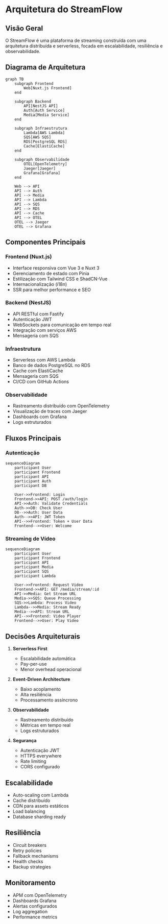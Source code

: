 # Arquitetura do StreamFlow

## Visão Geral

O StreamFlow é uma plataforma de streaming construída com uma arquitetura distribuída e serverless, focada em escalabilidade, resiliência e observabilidade.

## Diagrama de Arquitetura

```mermaid
graph TB
    subgraph Frontend
        Web[Nuxt.js Frontend]
    end

    subgraph Backend
        API[NestJS API]
        Auth[Auth Service]
        Media[Media Service]
    end

    subgraph Infraestrutura
        Lambda[AWS Lambda]
        SQS[AWS SQS]
        RDS[PostgreSQL RDS]
        Cache[ElastiCache]
    end

    subgraph Observabilidade
        OTEL[OpenTelemetry]
        Jaeger[Jaeger]
        Grafana[Grafana]
    end

    Web --> API
    API --> Auth
    API --> Media
    API --> Lambda
    API --> SQS
    API --> RDS
    API --> Cache
    API --> OTEL
    OTEL --> Jaeger
    OTEL --> Grafana
```

## Componentes Principais

### Frontend (Nuxt.js)

- Interface responsiva com Vue 3 e Nuxt 3
- Gerenciamento de estado com Pinia
- Estilização com Tailwind CSS e ShadCN-Vue
- Internacionalização (i18n)
- SSR para melhor performance e SEO

### Backend (NestJS)

- API RESTful com Fastify
- Autenticação JWT
- WebSockets para comunicação em tempo real
- Integração com serviços AWS
- Mensageria com SQS

### Infraestrutura

- Serverless com AWS Lambda
- Banco de dados PostgreSQL no RDS
- Cache com ElastiCache
- Mensageria com SQS
- CI/CD com GitHub Actions

### Observabilidade

- Rastreamento distribuído com OpenTelemetry
- Visualização de traces com Jaeger
- Dashboards com Grafana
- Logs estruturados

## Fluxos Principais

### Autenticação

```mermaid
sequenceDiagram
    participant User
    participant Frontend
    participant API
    participant Auth
    participant DB

    User->>Frontend: Login
    Frontend->>API: POST /auth/login
    API->>Auth: Validate Credentials
    Auth->>DB: Check User
    DB-->>Auth: User Data
    Auth-->>API: JWT Token
    API-->>Frontend: Token + User Data
    Frontend-->>User: Welcome
```

### Streaming de Vídeo

```mermaid
sequenceDiagram
    participant User
    participant Frontend
    participant API
    participant Media
    participant SQS
    participant Lambda

    User->>Frontend: Request Video
    Frontend->>API: GET /media/stream/:id
    API->>Media: Get Stream URL
    Media->>SQS: Queue Processing
    SQS->>Lambda: Process Video
    Lambda-->>Media: Stream Ready
    Media-->>API: Stream URL
    API-->>Frontend: Video Player
    Frontend-->>User: Play Video
```

## Decisões Arquiteturais

1. **Serverless First**

   - Escalabilidade automática
   - Pay-per-use
   - Menor overhead operacional

2. **Event-Driven Architecture**

   - Baixo acoplamento
   - Alta resiliência
   - Processamento assíncrono

3. **Observabilidade**

   - Rastreamento distribuído
   - Métricas em tempo real
   - Logs estruturados

4. **Segurança**
   - Autenticação JWT
   - HTTPS everywhere
   - Rate limiting
   - CORS configurado

## Escalabilidade

- Auto-scaling com Lambda
- Cache distribuído
- CDN para assets estáticos
- Load balancing
- Database sharding ready

## Resiliência

- Circuit breakers
- Retry policies
- Fallback mechanisms
- Health checks
- Backup strategies

## Monitoramento

- APM com OpenTelemetry
- Dashboards Grafana
- Alertas configurados
- Log aggregation
- Performance metrics
